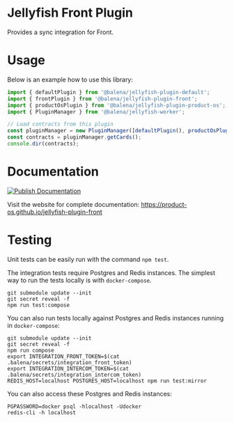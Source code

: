 # Jellyfish Front Plugin

Provides a sync integration for Front.

# Usage

Below is an example how to use this library:

```typescript
import { defaultPlugin } from '@balena/jellyfish-plugin-default';
import { frontPlugin } from '@balena/jellyfish-plugin-front';
import { productOsPlugin } from '@balena/jellyfish-plugin-product-os';
import { PluginManager } from '@balena/jellyfish-worker';

// Load contracts from this plugin
const pluginManager = new PluginManager([defaultPlugin(), productOsPlugin(), frontPlugin()]);
const contracts = pluginManager.getCards();
console.dir(contracts);
```

# Documentation

[![Publish Documentation](https://github.com/product-os/jellyfish-plugin-front/actions/workflows/publish-docs.yml/badge.svg)](https://github.com/product-os/jellyfish-plugin-front/actions/workflows/publish-docs.yml)

Visit the website for complete documentation: https://product-os.github.io/jellyfish-plugin-front

# Testing

Unit tests can be easily run with the command `npm test`.

The integration tests require Postgres and Redis instances. The simplest way to run the tests locally is with `docker-compose`.
```
git submodule update --init
git secret reveal -f
npm run test:compose
```

You can also run tests locally against Postgres and Redis instances running in `docker-compose`:
```
git submodule update --init
git secret reveal -f
npm run compose
export INTEGRATION_FRONT_TOKEN=$(cat .balena/secrets/integration_front_token)
export INTEGRATION_INTERCOM_TOKEN=$(cat .balena/secrets/integration_intercom_token)
REDIS_HOST=localhost POSTGRES_HOST=localhost npm run test:mirror
```

You can also access these Postgres and Redis instances:
```
PGPASSWORD=docker psql -hlocalhost -Udocker
redis-cli -h localhost
```
